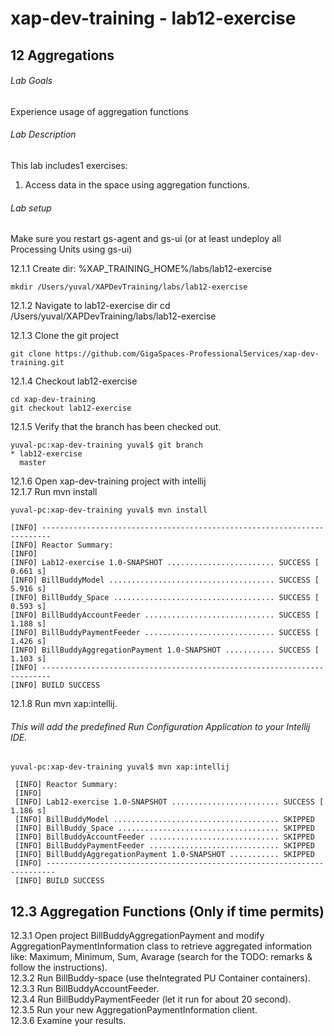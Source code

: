 # xap-dev-training - lab12-exercise

## 12   Aggregations

###### Lab Goals
Experience usage of aggregation functions

###### Lab Description
This lab includes1 exercises:
1.	Access data in the space using aggregation functions.

###### Lab setup
Make sure you restart gs-agent and gs-ui (or at least undeploy all Processing Units using gs-ui)

12.1.1 Create dir: %XAP_TRAINING_HOME%/labs/lab12-exercise

    mkdir /Users/yuval/XAPDevTraining/labs/lab12-exercise

12.1.2 Navigate to lab12-exercise dir
    cd /Users/yuval/XAPDevTraining/labs/lab12-exercise

12.1.3 Clone the git project

    git clone https://github.com/GigaSpaces-ProfessionalServices/xap-dev-training.git

12.1.4 Checkout lab12-exercise

    cd xap-dev-training
    git checkout lab12-exercise
    
12.1.5 Verify that the branch has been checked out.

    yuval-pc:xap-dev-training yuval$ git branch
    * lab12-exercise
      master
               
12.1.6 Open xap-dev-training project with intellij <br />
12.1.7 Run mvn install

    yuval-pc:xap-dev-training yuval$ mvn install
    
    [INFO] ------------------------------------------------------------------------
    [INFO] Reactor Summary:
    [INFO] 
    [INFO] Lab12-exercise 1.0-SNAPSHOT ........................ SUCCESS [  0.661 s]
    [INFO] BillBuddyModel ..................................... SUCCESS [  5.916 s]
    [INFO] BillBuddy_Space .................................... SUCCESS [  0.593 s]
    [INFO] BillBuddyAccountFeeder ............................. SUCCESS [  1.188 s]
    [INFO] BillBuddyPaymentFeeder ............................. SUCCESS [  1.426 s]
    [INFO] BillBuddyAggregationPayment 1.0-SNAPSHOT ........... SUCCESS [  1.103 s]
    [INFO] ------------------------------------------------------------------------
    [INFO] BUILD SUCCESS



12.1.8 Run mvn xap:intellij.
###### This will add the predefined Run Configuration Application to your Intellij IDE.

    yuval-pc:xap-dev-training yuval$ mvn xap:intellij
    
     [INFO] Reactor Summary:
     [INFO] 
     [INFO] Lab12-exercise 1.0-SNAPSHOT ........................ SUCCESS [  1.186 s]
     [INFO] BillBuddyModel ..................................... SKIPPED
     [INFO] BillBuddy_Space .................................... SKIPPED
     [INFO] BillBuddyAccountFeeder ............................. SKIPPED
     [INFO] BillBuddyPaymentFeeder ............................. SKIPPED
     [INFO] BillBuddyAggregationPayment 1.0-SNAPSHOT ........... SKIPPED
     [INFO] ------------------------------------------------------------------------
     [INFO] BUILD SUCCESS

## 12.3	Aggregation Functions (Only if time permits)
12.3.1	Open project BillBuddyAggregationPayment and modify 
        AggregationPaymentInformation class to retrieve aggregated information 
        like: Maximum, Minimum, Sum, Avarage 
        (search for the TODO: remarks & follow the instructions). <br />
12.3.2	Run BillBuddy-space (use theIntegrated PU Container containers). <br />
12.3.3	Run BillBuddyAccountFeeder. <br />
12.3.4	Run BillBuddyPaymentFeeder (let it run for about 20 second). <br />
12.3.5	Run your new AggregationPaymentInformation client. <br />
12.3.6	Examine your results. <br />
